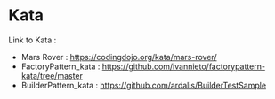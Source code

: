 # Kata
Link to Kata :
- Mars Rover : https://codingdojo.org/kata/mars-rover/
- FactoryPattern_kata : https://github.com/ivannieto/factorypattern-kata/tree/master
- BuilderPattern_kata : https://github.com/ardalis/BuilderTestSample

